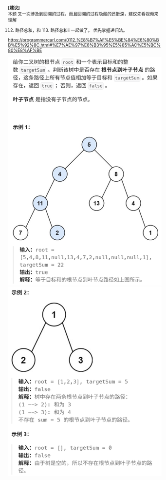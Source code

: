 **[建议]**  
本题 又一次涉及到回溯的过程，而且回溯的过程隐藏的还挺深，建议先看视频来理解 

112. 路径总和，和 113. 路径总和ii 一起做了。 优先掌握递归法。

https://programmercarl.com/0112.%E8%B7%AF%E5%BE%84%E6%80%BB%E5%92%8C.html#%E7%AE%97%E6%B3%95%E5%85%AC%E5%BC%80%E8%AF%BE

![img_5.png](img_5.png)
![img_6.png](img_6.png)

